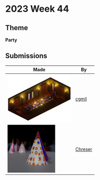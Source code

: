 # 2023 Week 44


## Theme

**Party**


## Submissions

| Made | By |
|------|----|
| <img src="./cgmil/WeeklyModel-Banquet.png" height="150" /> | [cgmil](./cgmil/) |
| <img src="./Chreser/untitled.png" height="150" /> | [Chreser](./Chreser/) |
